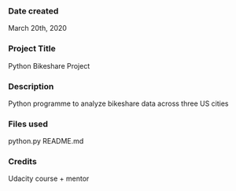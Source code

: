 ### Date created
March 20th, 2020

### Project Title
Python Bikeshare Project

### Description
Python programme to analyze bikeshare data across three US cities

### Files used
python.py
README.md

### Credits
Udacity course + mentor
